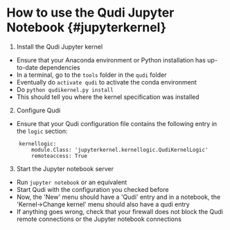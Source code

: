 # How to use the Qudi Jupyter Notebook {#jupyterkernel}

1. Install the Qudi Jupyter kernel
  * Ensure that your Anaconda environment or Python installation has
   up-to-date dependencies
  * In a terminal, go to the `tools` folder in the `qudi` folder
  * Eventually do `activate qudi` to activate the conda environment
  * Do `python qudikernel.py install`
  * This should tell you where the kernel specification was installed
2. Configure Qudi
  * Ensure that your Qudi configuration file contains the following 
  entry in the `logic` section:

~~~~~~~~~~~~~
    kernellogic:
        module.Class: 'jupyterkernel.kernellogic.QudiKernelLogic'
        remoteaccess: True
~~~~~~~~~~~~~

3. Start the Jupyter notebook server
  * Run `jupyter notebook` or an equivalent
  * Start Qudi with the configuration you checked before
  * Now, the 'New' menu should have a 'Qudi' entry and in a notebook, 
  the 'Kernel->Change kernel' menu should also have a qudi entry
  * If anything goes wrong, check that your firewall does not block
  the Qudi remote connections or the Jupyter notebook connections
